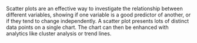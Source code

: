 Scatter plots are an effective way to investigate the relationship between different variables, showing if one variable is a good predictor of another,
or if they tend to change independently. A scatter plot presents lots of distinct data points on a single chart. 
The chart can then be enhanced with analytics like cluster analysis or trend lines.

